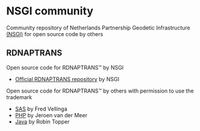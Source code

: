 # NSGI community

Community repository of Netherlands Partnership Geodetic Infrastructure [(NSGI)](https://nsgi.nl) for open source code by others


## RDNAPTRANS

Open source code for RDNAPTRANS&trade; by NSGI

* [Official RDNAPTRANS repository](https://github.com/rdnaptrans) by NSGI 


Open source code for RDNAPTRANS&trade; by others with permission to use the trademark

* [SAS](https://github.com/FVellinga/gm_rdnaptrans2018) by Fred Vellinga 
* [PHP](https://github.com/vd-meer-net/RDNAPTRANS2018_PHP) by Jeroen van der Meer
* [Java](https://github.com/RobinTopper/rdnaptrans2018-java) by Robin Topper
